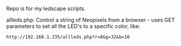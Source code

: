 Repo is for my ledscape scripts. 

allleds.php:
Control a string of Neopixels from a browser - uses GET parameters to set all the LED's to a specific color, like:

    http://192.168.1.235/allleds.php?r=8&g=32&b=16

